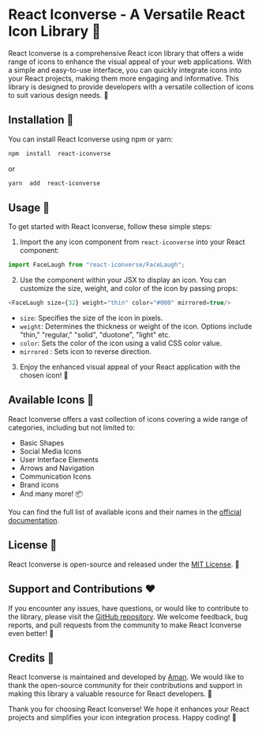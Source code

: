 # React Iconverse - A Versatile React Icon Library 🚀

React Iconverse is a comprehensive React icon library that offers a wide range of icons to enhance the visual appeal of your web applications. With a simple and easy-to-use interface, you can quickly integrate icons into your React projects, making them more engaging and informative. This library is designed to provide developers with a versatile collection of icons to suit various design needs. 🎨

## Installation 🔧

You can install React Iconverse using npm or yarn:

```bash
npm  install  react-iconverse
```

or

```bash
yarn  add  react-iconverse
```

## Usage 🚀

To get started with React Iconverse, follow these simple steps:

1.  Import the any icon component from `react-iconverse` into your React component:

```javascript
import FaceLaugh from "react-iconverse/FaceLaugh";
```

2.  Use the component within your JSX to display an icon. You can customize the size, weight, and color of the icon by passing props:

```javascript
<FaceLaugh size={32} weight="thin" color="#000" mirrored=true/>
```

- `size`: Specifies the size of the icon in pixels.
- `weight`: Determines the thickness or weight of the icon. Options include "thin," "regular," "solid", "duotone", "light" etc.
- `color`: Sets the color of the icon using a valid CSS color value.
- `mirrored` : Sets icon to reverse direction.

3.  Enjoy the enhanced visual appeal of your React application with the chosen icon! 🌟

## Available Icons 🎉

React Iconverse offers a vast collection of icons covering a wide range of categories, including but not limited to:

- Basic Shapes
- Social Media Icons
- User Interface Elements
- Arrows and Navigation
- Communication Icons
- Brand icons
- And many more! 📦

You can find the full list of available icons and their names in the [official documentation](https://example.com/react-iconverse/docs).

## License 📜

React Iconverse is open-source and released under the [MIT License](https://opensource.org/licenses/MIT). 📄

## Support and Contributions ❤️

If you encounter any issues, have questions, or would like to contribute to the library, please visit the [GitHub repository](https://github.com/aman162000/react-iconverse). We welcome feedback, bug reports, and pull requests from the community to make React Iconverse even better! 🙌

## Credits 🙏

React Iconverse is maintained and developed by [Aman](https://github.com/aman162000). We would like to thank the open-source community for their contributions and support in making this library a valuable resource for React developers. 👏

Thank you for choosing React Iconverse! We hope it enhances your React projects and simplifies your icon integration process. Happy coding! 🚀
